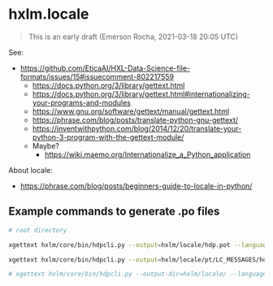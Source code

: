 # hxlm.locale

> This is an early draft (Emerson Rocha, 2021-03-18 20:05 UTC)

See:

- <https://github.com/EticaAI/HXL-Data-Science-file-formats/issues/15#issuecomment-802217559>
  - https://docs.python.org/3/library/gettext.html
  - https://docs.python.org/3/library/gettext.html#internationalizing-your-programs-and-modules
  - https://www.gnu.org/software/gettext/manual/gettext.html
  - https://phrase.com/blog/posts/translate-python-gnu-gettext/
  - https://inventwithpython.com/blog/2014/12/20/translate-your-python-3-program-with-the-gettext-module/
  - Maybe?
    - https://wiki.maemo.org/Internationalize_a_Python_application


About locale:

- https://phrase.com/blog/posts/beginners-guide-to-locale-in-python/


## Example commands to generate .po files

```bash
# root directory

xgettext hxlm/core/bin/hdpcli.py --output=hxlm/locale/hdp.pot --language=Python --package-name='hxlm' --package-version="0.8.1" --default-domain=hdp  --add-comments --no-location --indent

xgettext hxlm/core/bin/hdpcli.py --output=hxlm/locale/pt/LC_MESSAGES/hdp.po --language=Python --package-name='hxlm' --package-version="0.8.1" --default-domain=hdp  --add-comments --no-location --inden --join-existing

# xgettext hxlm/core/bin/hdpcli.py --output-dir=hxlm/locale/ --language=Python --package-name='hxlm' --package-version="0.8.1" --default-domain=hdp --no-location
```

<!--

- https://lokalise.com/blog/beginners-guide-to-python-i18n/
- https://stackoverflow.com/questions/4150053/python-tkinter-using-tkinter-for-rtl-right-to-left-languages-like-arabic-hebr
-->